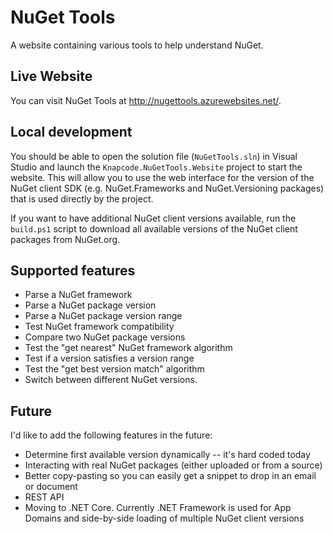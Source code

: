 # NuGet Tools

A website containing various tools to help understand NuGet.

## Live Website

You can visit NuGet Tools at http://nugettools.azurewebsites.net/.

## Local development

You should be able to open the solution file (`NuGetTools.sln`) in Visual Studio and launch the `Knapcode.NuGetTools.Website` project to start the website. This will allow you to use the web interface for the version of the NuGet client SDK (e.g. NuGet.Frameworks and NuGet.Versioning packages) that is used directly by the project.

If you want to have additional NuGet client versions available, run the `build.ps1` script to download all available versions of the NuGet client packages from NuGet.org.

## Supported features

- Parse a NuGet framework
- Parse a NuGet package version
- Parse a NuGet package version range
- Test NuGet framework compatibility
- Compare two NuGet package versions
- Test the "get nearest" NuGet framework algorithm
- Test if a version satisfies a version range
- Test the "get best version match" algorithm 
- Switch between different NuGet versions.

## Future

I'd like to add the following features in the future:

- Determine first available version dynamically -- it's hard coded today
- Interacting with real NuGet packages (either uploaded or from a source)
- Better copy-pasting so you can easily get a snippet to drop in an email or document
- REST API
- Moving to .NET Core. Currently .NET Framework is used for App Domains and side-by-side loading of multiple NuGet client versions
